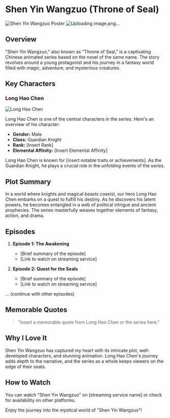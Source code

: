 # Shen Yin Wangzuo (Throne of Seal)

![Shen Yin Wangzuo Poster](https://via.placeholder.com/300)
![Uploading image.png…]()

## Overview

"Shen Yin Wangzuo," also known as "Throne of Seal," is a captivating Chinese animated series based on the novel of the same name. The story revolves around a young protagonist and his journey in a fantasy world filled with magic, adventure, and mysterious creatures.

## Key Characters

### Long Hao Chen

![Long Hao Chen](https://vignette.wikia.nocookie.net/sywz/images/5/5a/Long_Hao_Chen.png/revision/latest/scale-to-width-down/340?cb=20170329115527)

Long Hao Chen is one of the central characters in the series. Here's an overview of his character:

- **Gender:** Male
- **Class:** Guardian Knight
- **Rank:** [Insert Rank]
- **Elemental Affinity:** [Insert Elemental Affinity]

Long Hao Chen is known for [insert notable traits or achievements]. As the Guardian Knight, he plays a crucial role in the unfolding events of the series.

## Plot Summary

In a world where knights and magical beasts coexist, our hero Long Hao Chen embarks on a quest to fulfill his destiny. As he discovers his latent powers, he becomes entangled in a web of political intrigue and ancient prophecies. The series masterfully weaves together elements of fantasy, action, and drama.

## Episodes

1. **Episode 1: The Awakening**
   - [Brief summary of the episode]
   - [Link to watch on streaming service]

2. **Episode 2: Quest for the Seals**
   - [Brief summary of the episode]
   - [Link to watch on streaming service]

... (continue with other episodes)

## Memorable Quotes

> "Insert a memorable quote from Long Hao Chen or the series here."

## Why I Love It

Shen Yin Wangzuo has captured my heart with its intricate plot, well-developed characters, and stunning animation. Long Hao Chen's journey adds depth to the narrative, and the series as a whole keeps viewers on the edge of their seats.

## How to Watch

You can watch "Shen Yin Wangzuo" on [streaming service name] or check for availability on other platforms.

Enjoy the journey into the mystical world of "Shen Yin Wangzuo"!

